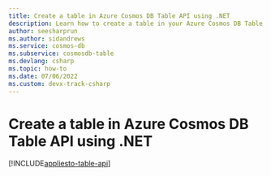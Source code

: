 ```yaml
---
title: Create a table in Azure Cosmos DB Table API using .NET
description: Learn how to create a table in your Azure Cosmos DB Table API account using the .NET SDK
author: seesharprun
ms.author: sidandrews
ms.service: cosmos-db
ms.subservice: cosmosdb-table
ms.devlang: csharp
ms.topic: how-to
ms.date: 07/06/2022
ms.custom: devx-track-csharp
---
```


# Create a table in Azure Cosmos DB Table API using .NET

[!INCLUDE[appliesto-table-api](../includes/appliesto-table-api.md)]

